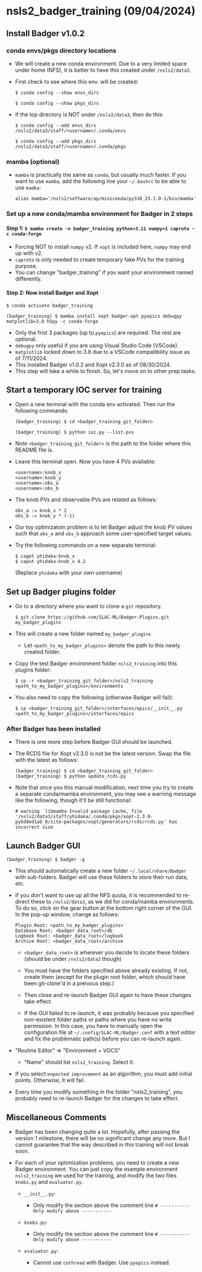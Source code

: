 # nsls2_badger_training (09/04/2024)

## Install Badger v1.0.2

### conda envs/pkgs directory locations

- We will create a new conda environment. Due to a very limited space under home (NFS), it is better to have this created under `/nsls2/data3`.

- First check to see where this env. will be created:

  `$ conda config --show envs_dirs`

  `$ conda config --show pkgs_dirs`

- If the top directory is NOT under `/nsls2/data3`, then do this:

  `$ conda config --add envs_dirs /nsls2/data3/staff/<username>/.conda/envs`

  `$ conda config --add pkgs_dirs /nsls2/data3/staff/<username>/.conda/pkgs`

### mamba (optional)

- `mamba` is practically the same as `conda`, but usually much faster. If you want to use `mamba`, add the following line your `~/.bashrc` to be able to use `mamba`:

  `alias mamba='/nsls2/software/ap/miniconda/py310_23.1.0-1/bin/mamba'`

### Set up a new conda/mamba environment for Badger in 2 steps

#### Step 1: `$ mamba create -n badger_training python=3.11 numpy=1 caproto -c conda-forge`
- Forcing NOT to install `numpy` v2. If `xopt` is included here, `numpy` may end up with v2.
- `caproto` is only needed to create temporary fake PVs for the training purpose.
- You can change "badger_training" if you want your environment named differently.

#### Step 2: Now install Badger and Xopt
`$ conda activate badger_training`

`(badger_training) $ mamba install xopt badger-opt pyepics debugpy matplotlib=3.8 h5py -c conda-forge`
- Only the frist 3 packages (up to `pyepics`) are required. The rest are optional.
- `debugpy` only useful if you are using Visual Studio Code (VSCode).
- `matplotlib` locked down to 3.8 due to a VSCode compatibility issue as of 7/11/2024.
- This installed Badger v1.0.2 and Xopt v2.3.0 as of 08/30/2024.
- This step will take a while to finish. So, let's move on to other prep tasks.

## Start a temporary IOC server for training

- Open a new terminal with the conda env activated. Then run the following commands:

  `(badger_training) $ cd <badger_training_git_folder>`

  `(badger_training) $ python ioc.py --list-pvs`

- Note `<badger_training_git_folder>` is the path to the folder where this README file is.
- Leave this terminal open. Now you have 4 PVs available:
  ```
  <username>:knob_x
  <username>:knob_y
  <username>:obs_a
  <username>:obs_b
  ```

- The knob PVs and observable PVs are related as follows:
  ```
  obs_a := knob_x * 2
  obs_b := knob_y * (-1)
  ```

- Our toy optimizatoin problem is to let Badger adjust the knob PV values such that `obs_a` and `obs_b` approach some user-specified target values.

- Try the following commands on a new separate terminal:
  ```
  $ caget yhidaka:knob_x
  $ caput yhidaka:knob_x 4.2
  ```
  (Replace `yhidaka` with your own username)

## Set up Badger plugins folder

- Go to a directory where you want to clone a `git` repository.

  `$ git clone https://github.com/SLAC-ML/Badger-Plugins.git my_badger_plugins`

- This will create a new folder named `my_badger_plugins`
  - Let `<path_to_my_badger_plugins>` denote the path to this newly created folder.

- Copy the test Badger environment folder `nsls2_training` into this plugins folder:

  `$ cp -r <badger_training_git_folder>/nsls2_training <path_to_my_badger_plugins>/environments`

- You also need to copy the following (otherwise Badger will fail):

  `$ cp <badger_training_git_folder>/interfaces/epics/__init__.py <path_to_my_badger_plugins>/interfaces/epics`

### After Badger has been installed

- There is one more step before Badger GUI should be launched.

- The RCDS file for Xopt v2.3.0 is not be the latest version. Swap the file with the latest as follows:
  ```
  (badger_training) $ cd <badger_training_git_folder>
  (badger_training) $ python update_rcds.py
  ```

- Note that once you this manual modification, next time you try to create a separate conda/mamba environment, you may see a warning message like the following, though it'll be still functional:

  `# warning  libmamba Invalid package cache, file '/nsls2/data3/staff/yhidaka/.conda/pkgs/xopt-2.3.0-pyhd8ed1ab_0/site-packages/xopt/generators/rcds/rcds.py' has incorrect size`

## Launch Badger GUI

`(badger_training) $ badger -g`

- This should automatically create a new folder `~/.local/share/Badger` with sub-folders. Badger will use these folders to store their run data, etc.

- If you don't want to use up all the NFS quota, it is recommended to re-direct these to `/nsls2/data3`, as we did for conda/mamba environments. To do so, click on the gear button at the bottom right corner of the GUI. In the pop-up window, change as follows:

  ```
  Plugin Root: <path_to_my_badger_plugins>
  Database Root: <badger_data_root>/db
  Logbook Root: <badger_data_root>/logbook
  Archive Root: <badger_data_root>/archive
  ```

  - `<badger_data_root>` is wherever you decide to locate these folders (should be under `/nsls2/data3` though)
  - You must have the folders specified above already existing. If not, create them (except for the plugin root folder, which should have been git-clone'd in a preivous step.)

  - Then close and re-launch Badger GUI again to have these changes take effect.

  - If the GUI failed to re-launch, it was probably because you specified non-existent folder paths or paths where you have no write permission. In this case, you have to manually open the configuration file at `~/.config/SLAC-ML/Badger.conf` with a text editor and fix the problematic path(s) before you can re-launch again.

- "Routine Editor" => "Environment + VOCS"
  - "Name" should list `nsls2_training`. Select it.

- If you select `expected improvement` as an algorithm, you must add initial points. Otherwise, it will fail.

- Every time you modify something in the folder "nsls2_training", you probably need to re-launch Badger for the changes to take effect.

## Miscellaneous Comments

- Badger has been changing quite a lot. Hopefully, after passing the version 1 milestone, there will be no significant change any more. But I cannot guarantee that the way described in this training will not break soon.

- For each of your optimization problems, you need to create a new Badger environment. You can just copy the example environment `nsls2_training` we used for the training, and modify the two files `knobs.py` and `evaluator.py`.

  - `__init__.py`:
    - Only modify the section above the comment line `# ----------- Only modify above -----------`

  - `knobs.py`:
    - Only modify the section above the comment line `# ----------- Only modify above -----------`

  - `evaluator.py`:
    - Cannot use `cothread` with Badger. Use `pyepics` instead.